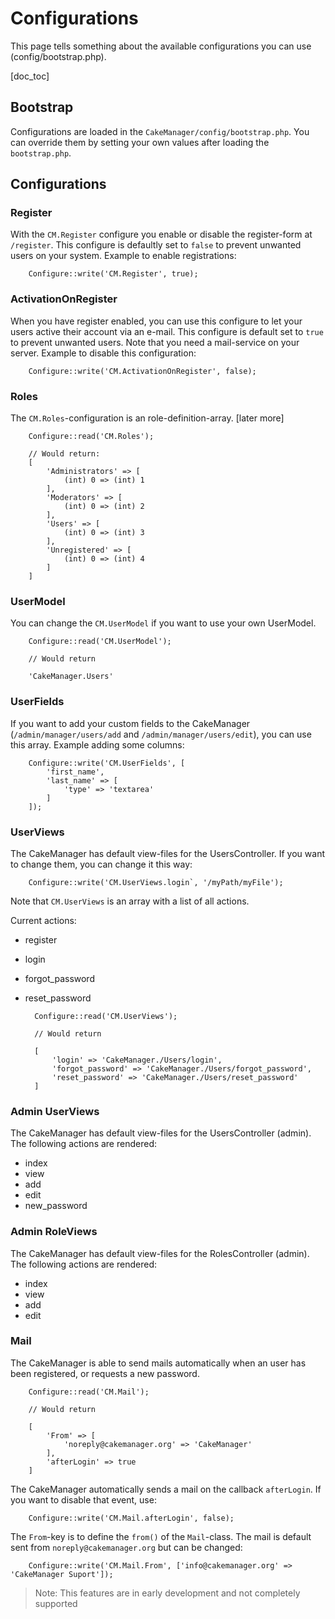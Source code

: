 Configurations
==============

This page tells something about the available configurations you can use (config/bootstrap.php).

[doc_toc]

Bootstrap
---------

Configurations are loaded in the `CakeManager/config/bootstrap.php`. You can override them by setting your own values after loading the `bootstrap.php`.

Configurations
--------------

### Register

With the `CM.Register` configure you enable or disable the register-form at `/register`. This configure is defaultly 
set to `false` to prevent unwanted users on your system. Example to enable registrations:

        Configure::write('CM.Register', true);

### ActivationOnRegister

When you have register enabled, you can use this configure to let your users active their account via an e-mail. This
configure is default set to `true` to prevent unwanted users. Note that you need a mail-service on your server.
Example to disable this configuration:

        Configure::write('CM.ActivationOnRegister', false);

### Roles

The `CM.Roles`-configuration is an role-definition-array. [later more]

        Configure::read('CM.Roles');

        // Would return:
        [
            'Administrators' => [
                (int) 0 => (int) 1
            ],
            'Moderators' => [
                (int) 0 => (int) 2
            ],
            'Users' => [
                (int) 0 => (int) 3
            ],
            'Unregistered' => [
                (int) 0 => (int) 4
            ]
        ]

### UserModel

You can change the `CM.UserModel` if you want to use your own UserModel.

        Configure::read('CM.UserModel');

        // Would return

        'CakeManager.Users'

### UserFields

If you want to add your custom fields to the CakeManager (`/admin/manager/users/add` and `/admin/manager/users/edit`), you can use this array. Example adding some columns:

        Configure::write('CM.UserFields', [
            'first_name',
            'last_name' => [
                'type' => 'textarea'
            ]
        ]);

### UserViews

The CakeManager has default view-files for the UsersController. 
If you want to change them, you can change it this way:

        Configure::write('CM.UserViews.login`, '/myPath/myFile');
    
Note that `CM.UserViews` is an array with a list of all actions.

Current actions:
- register
- login
- forgot_password
- reset_password

        Configure::read('CM.UserViews');

        // Would return

        [
            'login' => 'CakeManager./Users/login',
            'forgot_password' => 'CakeManager./Users/forgot_password',
            'reset_password' => 'CakeManager./Users/reset_password'
        ]

### Admin UserViews

The CakeManager has default view-files for the UsersController (admin). The following actions are rendered:

- index
- view
- add
- edit
- new_password

### Admin RoleViews

The CakeManager has default view-files for the RolesController (admin). The following actions are rendered:

- index
- view
- add
- edit

### Mail

The CakeManager is able to send mails automatically when an user has been registered, or requests a new password.

        Configure::read('CM.Mail');

        // Would return

        [
            'From' => [
                'noreply@cakemanager.org' => 'CakeManager'
            ],
            'afterLogin' => true
        ]

The CakeManager automatically sends a mail on the callback `afterLogin`. If you want to disable that event, use:

        Configure::write('CM.Mail.afterLogin', false);

The `From`-key is to define the `from()` of the `Mail`-class. The mail is default sent from `noreply@cakemanager.org` but can be changed:

        Configure::write('CM.Mail.From', ['info@cakemanager.org' => 'CakeManager Suport']);

> Note: This features are in early development and not completely supported

